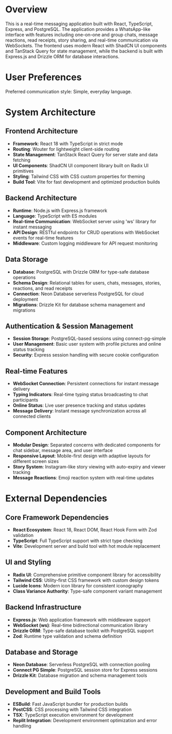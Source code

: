 # Overview

This is a real-time messaging application built with React, TypeScript, Express, and PostgreSQL. The application provides a WhatsApp-like interface with features including one-on-one and group chats, message reactions, read receipts, story sharing, and real-time communication via WebSockets. The frontend uses modern React with ShadCN UI components and TanStack Query for state management, while the backend is built with Express.js and Drizzle ORM for database interactions.

# User Preferences

Preferred communication style: Simple, everyday language.

# System Architecture

## Frontend Architecture
- **Framework**: React 18 with TypeScript in strict mode
- **Routing**: Wouter for lightweight client-side routing
- **State Management**: TanStack React Query for server state and data fetching
- **UI Components**: ShadCN UI component library built on Radix UI primitives
- **Styling**: Tailwind CSS with CSS custom properties for theming
- **Build Tool**: Vite for fast development and optimized production builds

## Backend Architecture
- **Runtime**: Node.js with Express.js framework
- **Language**: TypeScript with ES modules
- **Real-time Communication**: WebSocket server using 'ws' library for instant messaging
- **API Design**: RESTful endpoints for CRUD operations with WebSocket events for real-time features
- **Middleware**: Custom logging middleware for API request monitoring

## Data Storage
- **Database**: PostgreSQL with Drizzle ORM for type-safe database operations
- **Schema Design**: Relational tables for users, chats, messages, stories, reactions, and read receipts
- **Connection**: Neon Database serverless PostgreSQL for cloud deployment
- **Migrations**: Drizzle Kit for database schema management and migrations

## Authentication & Session Management
- **Session Storage**: PostgreSQL-based sessions using connect-pg-simple
- **User Management**: Basic user system with profile pictures and online status tracking
- **Security**: Express session handling with secure cookie configuration

## Real-time Features
- **WebSocket Connection**: Persistent connections for instant message delivery
- **Typing Indicators**: Real-time typing status broadcasting to chat participants
- **Online Status**: Live user presence tracking and status updates
- **Message Delivery**: Instant message synchronization across all connected clients

## Component Architecture
- **Modular Design**: Separated concerns with dedicated components for chat sidebar, message area, and user interface
- **Responsive Layout**: Mobile-first design with adaptive layouts for different screen sizes
- **Story System**: Instagram-like story viewing with auto-expiry and viewer tracking
- **Message Reactions**: Emoji reaction system with real-time updates

# External Dependencies

## Core Framework Dependencies
- **React Ecosystem**: React 18, React DOM, React Hook Form with Zod validation
- **TypeScript**: Full TypeScript support with strict type checking
- **Vite**: Development server and build tool with hot module replacement

## UI and Styling
- **Radix UI**: Comprehensive primitive component library for accessibility
- **Tailwind CSS**: Utility-first CSS framework with custom design tokens
- **Lucide Icons**: Modern icon library for consistent iconography
- **Class Variance Authority**: Type-safe component variant management

## Backend Infrastructure
- **Express.js**: Web application framework with middleware support
- **WebSocket (ws)**: Real-time bidirectional communication library
- **Drizzle ORM**: Type-safe database toolkit with PostgreSQL support
- **Zod**: Runtime type validation and schema definition

## Database and Storage
- **Neon Database**: Serverless PostgreSQL with connection pooling
- **Connect PG Simple**: PostgreSQL session store for Express sessions
- **Drizzle Kit**: Database migration and schema management tools

## Development and Build Tools
- **ESBuild**: Fast JavaScript bundler for production builds
- **PostCSS**: CSS processing with Tailwind CSS integration
- **TSX**: TypeScript execution environment for development
- **Replit Integration**: Development environment optimization and error handling